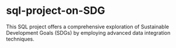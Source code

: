 # sql-project-on-SDG
This SQL project offers a comprehensive exploration of Sustainable Development Goals (SDGs) by employing advanced data integration techniques.
